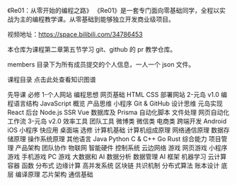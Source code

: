 《Re01：从零开始的编程之路》
《Re01》是一套专门面向零基础同学，全程以实战为主的编程教学课。从零基础到能够独立开发商业级项目。

视频地址：https://space.bilibili.com/34786453

本仓库为课程第二章第五节学习 git、github 的 pr 教学仓库。

members 目录下为所有成员提交的个人信息，一人一个 json 文件。

课程目录
点击此处查看知识图谱

先导课
必修
1-个人网站
编程思想
网页基础
HTML
CSS
部署网站
2-元岛 v1.0
编程语言结构
JavaScript 概览
产品思维
小程序
Git & GitHub
设计思维
元岛实现
React 后台
Node.js
SSR
Vue
数据库及 Prisma
自动化脚本
文件处理
网页自动化
工作流
3-元岛 v2.0
效率工具
团队工具
微博类
微信类
电商类
跨端开发
Android
iOS
小程序
快应用
桌面端
选修
计算机基础
计算机组成原理
网络通信原理
数据存储原理
操作系统原理
其他语言
Java
Python
C & C++
Go
Rust
综合能力
项目管理
产品架构
团队协作
物联网
智能硬件
控制系统
云边网络
游戏
网页游戏
小程序游戏
手机游戏
PC 游戏
大数据和 AI
数据分析
数据管理
AI 框架
机器学习
云计算
容器
函数
分布式
边缘计算
高并发系统
区块链
共识机制
分布式算法
账本设计
底层
编译原理
芯片架构
通信基础